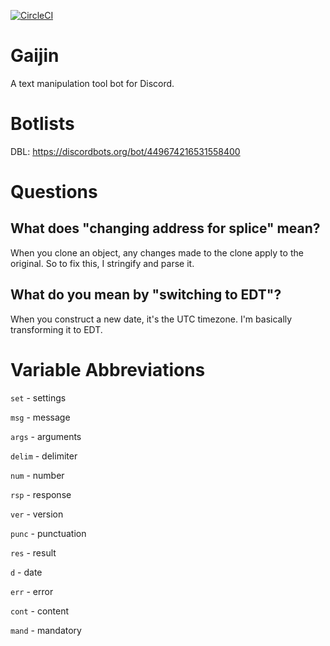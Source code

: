 [![CircleCI](https://circleci.com/gh/mets11rap/Gaijin/tree/master.svg?style=svg)](https://circleci.com/gh/mets11rap/Gaijin/tree/master)
# Gaijin
A text manipulation tool bot for Discord.

# Botlists
DBL: https://discordbots.org/bot/449674216531558400

# Questions
What does "changing address for splice" mean?
-----
When you clone an object, any changes made to the clone apply to the original. So to fix this, I stringify and parse it.

What do you mean by "switching to EDT"?
-----
When you construct a new date, it's the UTC timezone. I'm basically transforming it to EDT.

# Variable Abbreviations
`set` - settings

`msg` - message

`args` - arguments

`delim` - delimiter

`num` - number

`rsp` - response

`ver` - version

`punc` - punctuation

`res` - result

`d` - date

`err` - error

`cont` - content

`mand` - mandatory
